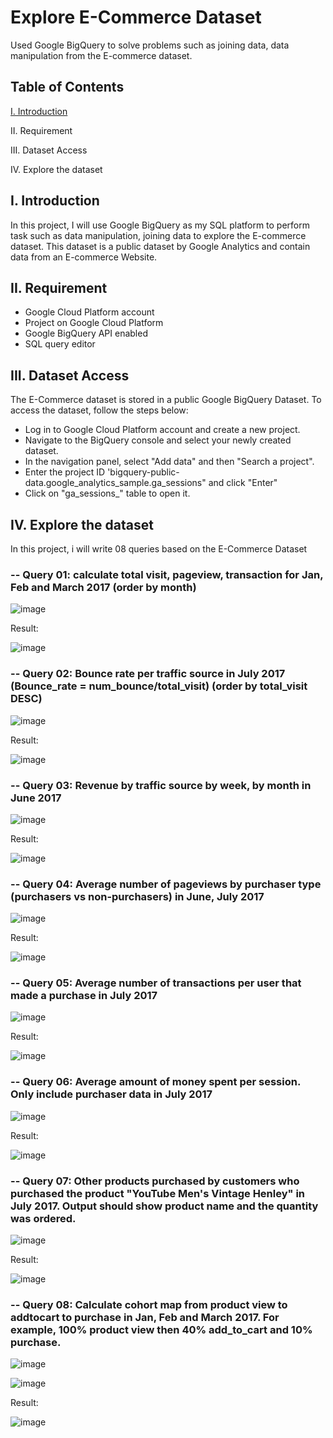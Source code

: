 # Explore E-Commerce Dataset
Used Google BigQuery to solve problems such as joining data, data manipulation from the E-commerce dataset.

## Table of Contents
[I. Introduction](https://github.com/yuhanguyen/Explore-E-Commerce-Dataset/blob/main/README.md#i-introduction)

II. Requirement

III. Dataset Access

IV. Explore the dataset


## I. Introduction
In this project, I will use Google BigQuery as my SQL platform to perform task such as data manipulation, joining data to explore the E-commerce dataset. This dataset is a public dataset by Google Analytics and contain data from an E-commerce Website.

## II. Requirement
+ Google Cloud Platform account
+ Project on Google Cloud Platform
+ Google BigQuery API enabled
+ SQL query editor

## III. Dataset Access
The E-Commerce dataset is stored in a public Google BigQuery Dataset. To access the dataset, follow the steps below:
+ Log in to Google Cloud Platform account and create a new project.
+ Navigate to the BigQuery console and select your newly created dataset.
+ In the navigation panel, select "Add data" and then "Search a project".
+ Enter the project ID 'bigquery-public-data.google_analytics_sample.ga_sessions" and click "Enter"
+ Click on "ga_sessions_" table to open it.

## IV. Explore the dataset
In this project, i will write 08 queries based on the E-Commerce Dataset

### -- Query 01: calculate total visit, pageview, transaction for Jan, Feb and March 2017 (order by month)

![image](https://github.com/user-attachments/assets/357bb660-e7a0-4b0c-9b2a-83a43394e36e)

Result:

![image](https://github.com/user-attachments/assets/60fac2ca-cc39-4b37-8584-86f710f298d4)


### -- Query 02: Bounce rate per traffic source in July 2017 (Bounce_rate = num_bounce/total_visit) (order by total_visit DESC)

![image](https://github.com/user-attachments/assets/687a5b03-a949-4d56-bac2-a440cf36075c)

Result:

![image](https://github.com/user-attachments/assets/32830887-8d91-4aec-9a57-aee822faa71e)


### -- Query 03: Revenue by traffic source by week, by month in June 2017

![image](https://github.com/user-attachments/assets/3747cae5-687c-4205-9b37-ec713fc90c75)

Result:

![image](https://github.com/user-attachments/assets/18135301-947d-482f-ad00-6597c96943e0)


### -- Query 04: Average number of pageviews by purchaser type (purchasers vs non-purchasers) in June, July 2017

![image](https://github.com/user-attachments/assets/13a0458b-bcd3-4e47-a113-e588eff1bc59)

Result:

![image](https://github.com/user-attachments/assets/07f8b001-e606-4837-8bba-2a39e829eb5e)


### -- Query 05: Average number of transactions per user that made a purchase in July 2017

![image](https://github.com/user-attachments/assets/1d919c7f-3378-4030-b0c0-9651e1b4461d)

Result:

![image](https://github.com/user-attachments/assets/f1271ac3-4a68-417a-baac-be917827bc74)


### -- Query 06: Average amount of money spent per session. Only include purchaser data in July 2017

![image](https://github.com/user-attachments/assets/d70c7e78-f26e-4be8-b2f9-d4749a41303f)

Result:

![image](https://github.com/user-attachments/assets/cc3a14ad-cf86-46d0-a409-e3a3b7face30)


### -- Query 07: Other products purchased by customers who purchased the product "YouTube Men's Vintage Henley" in July 2017. Output should show product name and the quantity was ordered.

![image](https://github.com/user-attachments/assets/ad28ecc9-4f09-466f-9228-f3c559275295)

Result:

![image](https://github.com/user-attachments/assets/36c85c20-6053-4063-99ae-30f3030c2a84)


### -- Query 08: Calculate cohort map from product view to addtocart to purchase in Jan, Feb and March 2017. For example, 100% product view then 40% add_to_cart and 10% purchase.

![image](https://github.com/user-attachments/assets/a0504743-6469-458c-905a-77e1bd2037bb)

![image](https://github.com/user-attachments/assets/aef15c37-f830-425d-8618-dd9fc1075cf7)

Result:

![image](https://github.com/user-attachments/assets/e4764ad9-a403-4897-8871-3fba4a1a0b54)










